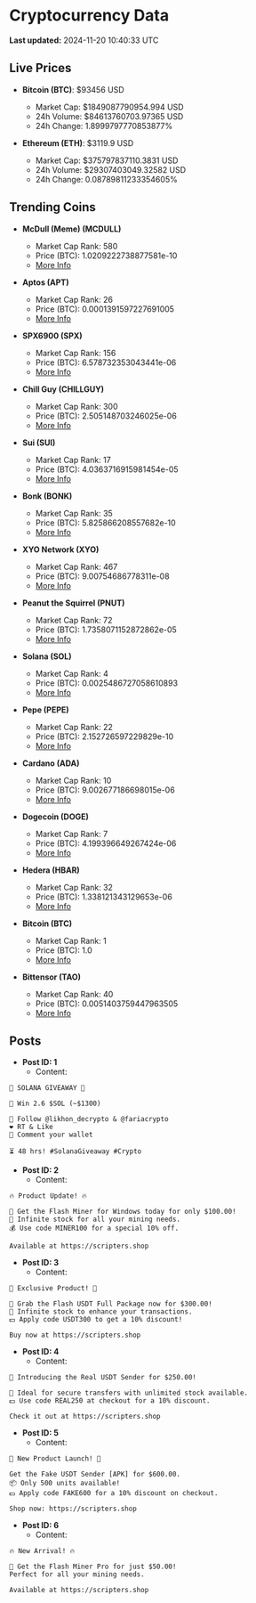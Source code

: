 # Cryptocurrency Data

**Last updated:** 2024-11-20 10:40:33 UTC

## Live Prices
- **Bitcoin (BTC)**: $93456 USD
  - Market Cap: $1849087790954.994 USD
  - 24h Volume: $84613760703.97365 USD
  - 24h Change: 1.8999797770853877%

- **Ethereum (ETH)**: $3119.9 USD
  - Market Cap: $375797837110.3831 USD
  - 24h Volume: $29307403049.32582 USD
  - 24h Change: 0.08789811233354605%

## Trending Coins
- **McDull (Meme) (MCDULL)**
  - Market Cap Rank: 580
  - Price (BTC): 1.0209222738877581e-10
  - [More Info](https://www.coingecko.com/en/coins/mcdull-meme)

- **Aptos (APT)**
  - Market Cap Rank: 26
  - Price (BTC): 0.0001391597227691005
  - [More Info](https://www.coingecko.com/en/coins/aptos)

- **SPX6900 (SPX)**
  - Market Cap Rank: 156
  - Price (BTC): 6.578732353043441e-06
  - [More Info](https://www.coingecko.com/en/coins/spx6900)

- **Chill Guy (CHILLGUY)**
  - Market Cap Rank: 300
  - Price (BTC): 2.505148703246025e-06
  - [More Info](https://www.coingecko.com/en/coins/chill-guy)

- **Sui (SUI)**
  - Market Cap Rank: 17
  - Price (BTC): 4.0363716915981454e-05
  - [More Info](https://www.coingecko.com/en/coins/sui)

- **Bonk (BONK)**
  - Market Cap Rank: 35
  - Price (BTC): 5.825866208557682e-10
  - [More Info](https://www.coingecko.com/en/coins/bonk)

- **XYO Network (XYO)**
  - Market Cap Rank: 467
  - Price (BTC): 9.00754686778311e-08
  - [More Info](https://www.coingecko.com/en/coins/xyo-network)

- **Peanut the Squirrel (PNUT)**
  - Market Cap Rank: 72
  - Price (BTC): 1.7358071152872862e-05
  - [More Info](https://www.coingecko.com/en/coins/peanut-the-squirrel)

- **Solana (SOL)**
  - Market Cap Rank: 4
  - Price (BTC): 0.0025486727058610893
  - [More Info](https://www.coingecko.com/en/coins/solana)

- **Pepe (PEPE)**
  - Market Cap Rank: 22
  - Price (BTC): 2.152726597229829e-10
  - [More Info](https://www.coingecko.com/en/coins/pepe)

- **Cardano (ADA)**
  - Market Cap Rank: 10
  - Price (BTC): 9.002677186698015e-06
  - [More Info](https://www.coingecko.com/en/coins/cardano)

- **Dogecoin (DOGE)**
  - Market Cap Rank: 7
  - Price (BTC): 4.199396649267424e-06
  - [More Info](https://www.coingecko.com/en/coins/dogecoin)

- **Hedera (HBAR)**
  - Market Cap Rank: 32
  - Price (BTC): 1.338121343129653e-06
  - [More Info](https://www.coingecko.com/en/coins/hedera)

- **Bitcoin (BTC)**
  - Market Cap Rank: 1
  - Price (BTC): 1.0
  - [More Info](https://www.coingecko.com/en/coins/bitcoin)

- **Bittensor (TAO)**
  - Market Cap Rank: 40
  - Price (BTC): 0.0051403759447963505
  - [More Info](https://www.coingecko.com/en/coins/bittensor)

## Posts
- **Post ID: 1**
  - Content:
```
🚀 SOLANA GIVEAWAY 🚀

🎁 Win 2.6 $SOL (~$1300)

🤝 Follow @likhon_decrypto & @fariacrypto
❤️ RT & Like
💬 Comment your wallet

⏳ 48 hrs! #SolanaGiveaway #Crypto
```

- **Post ID: 2**
  - Content:
```
🔥 Product Update! 🔥

🚀 Get the Flash Miner for Windows today for only $100.00!
🔋 Infinite stock for all your mining needs.
💰 Use code MINER100 for a special 10% off.

Available at https://scripters.shop
```

- **Post ID: 3**
  - Content:
```
🎁 Exclusive Product! 🎁

💸 Grab the Flash USDT Full Package now for $300.00!
🎉 Infinite stock to enhance your transactions.
💵 Apply code USDT300 to get a 10% discount!

Buy now at https://scripters.shop
```

- **Post ID: 4**
  - Content:
```
💎 Introducing the Real USDT Sender for $250.00!

💼 Ideal for secure transfers with unlimited stock available.
💵 Use code REAL250 at checkout for a 10% discount.

Check it out at https://scripters.shop
```

- **Post ID: 5**
  - Content:
```
🚀 New Product Launch! 🚀

Get the Fake USDT Sender [APK] for $600.00.
📦 Only 500 units available!
💵 Apply code FAKE600 for a 10% discount on checkout.

Shop now: https://scripters.shop
```

- **Post ID: 6**
  - Content:
```
🔥 New Arrival! 🔥

💸 Get the Flash Miner Pro for just $50.00!
Perfect for all your mining needs.

Available at https://scripters.shop
```

